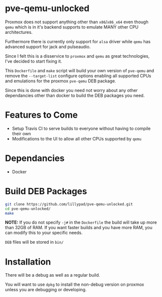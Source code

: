 # pve-qemu-unlocked

Proxmox does not support anything other than `x86`/`x86_x64` even though `qemu` which is in it's backend supports to emulate MANY other CPU architectures.

Furthermore there is currently only support for `alsa` driver while `qemu` has advanced support for jack and pulseaudio.

Since I felt this is a disservice to `proxmox` and `qemu` as great technologies, I've decided to start fixing it.

This `Dockerfile` and `make` script will build your own version of `pve-qemu` and remove the `--target-list` configure options enabling all supported CPUs and emulations for the proxmox `pve-qemu` DEB package.

Since this is done with docker you need not worry about any other dependancies other than docker to build the DEB packages you need.

# Features to Come
- Setup Travis CI to serve builds to everyone without having to compile their own
- Modifications to the UI to allow all other CPUs supported by `qemu`

# Dependancies
- Docker

# Build DEB Packages
```bash
git clone https://github.com/lillypad/pve-qemu-unlocked.git
cd pve-qemu-unlocked/
make
```

__NOTE:__ If you do not specify `-j#` in the `Dockerfile` the build will take up more than 32GB of RAM. If you want faster builds and you have more RAM, you can modify this to your specific needs.

`DEB` files will be stored in `bin/`

# Installation

There will be a debug as well as a regular build.

You will want to use `dpkg` to install the non-debug version on proxmox unless you are debugging or developing.
